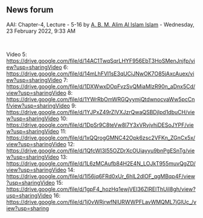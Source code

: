 <h2>News forum</h2><a href="https://moodle.cse.buet.ac.bd/user/view.php?id=34&course=650"></a>
AAI: Chapter-4, Lecture - 5-16
by <a href="https://moodle.cse.buet.ac.bd/user/view.php?id=34&course=650">A. B. M. Alim Al Islam Islam</a> - Wednesday, 23 February 2022, 9:33 AM


 

Video 5: https://drive.google.com/file/d/14AC1TwqSqrLHYF956EbT3HoSMenJnjfp/view?usp=sharingVideo 6: https://drive.google.com/file/d/14mLhFVl1sE3qUCiJNwOK7O85jAxcAuex/view?usp=sharingVideo 7: https://drive.google.com/file/d/1DXWwxDOpFvzSvQMiaMIzR90n_aDnx5Cd/view?usp=sharingVideo 8: https://drive.google.com/file/d/1YWrRbOmWRGQyymjQtdwnocvaWw5pcCnf/view?usp=sharingVideo 9: https://drive.google.com/file/d/1YJPxZ49rZlVXJzrQwaQSBDjlpd1dbuCH/view?usp=sharingVideo 10: https://drive.google.com/file/d/1DpSr9C8teVw8l7Y3xVRvjvhjDESoJYPF/view?usp=sharingVideo 11: https://drive.google.com/file/d/1xQQrogGMNC42Opk6zsc2VFKn_ZGnCx5x/view?usp=sharingVideo 12: https://drive.google.com/file/d/1QfcWI3I55OZDrXcOUiayyu9bnPgESnTg/view?usp=sharingVideo 13: https://drive.google.com/file/d/1L6zMCAufb84H2E4N_LOJkT955muvQgZD/view?usp=sharingVideo 14: https://drive.google.com/file/d/1l56jq6FRd0xUr_6hlL2dlOF_qgMBqp4F/view?usp=sharingVideo 15: https://drive.google.com/file/d/1gpF4_hozHq1ewjVEI36ZIRElThUiI8gh/view?usp=sharingVideo 16: https://drive.google.com/file/d/1j0vWRjrwfNlURWWPFLavWMQML7jGlUc_/view?usp=sharing







